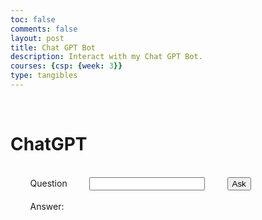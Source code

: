 ```yaml
---
toc: false
comments: false
layout: post
title: Chat GPT Bot
description: Interact with my Chat GPT Bot. 
courses: {csp: {week: 3}}
type: tangibles
---
```


<head>
    <meta charset="UTF-8">
    <meta name="viewport" content="width=device-width, initial-scale=1.0">
    <title>Chat GPT</title>
</head>
<body>
    <h1>ChatGPT</h1>
    <div>
        <span>Question</span>
        <input id="question" type="text" />
        <button onclick="askQuestion()">Ask</button>
    </div>
    <div>
        <span>Answer:</span>
        <p id="answer"></p>
    </div>
    <script>
        async function chatWithGPT(prompt) {
            const API_KEY = "N/A"; /* your api key here */
            const headers = {
                "authorization": `Bearer ${API_KEY}`,
                "content-type": "application/json"
            };
            const data = {
                model: "text-davinci-003",
                prompt: prompt,
                temperature: 1,
                max_tokens: 456,
                top_p: 0.3,
                frequency_penalty: 1.23,
                presence_penalty: 0
            };
            const response = await fetch("https://api.openai.com/v1/completions", {
                method: "POST",
                headers: headers,
                body: JSON.stringify(data)
            });
            const responseData = await response.json();
            if (response.status == 200) {
                return responseData.choices[0].text.trim();
            } else {
                return `Error: ${response.status}, ${responseData.error.message}`;
            }
        }
        async function askQuestion() {
            const question = document.querySelector("#question").value;
            const answerContainer = document.querySelector("#answer");
            answerContainer.textContent = await chatWithGPT(question);
        }
    </script>
</body>